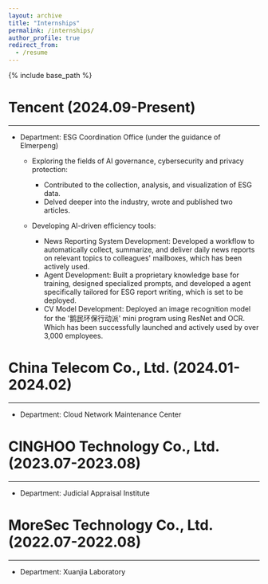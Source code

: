 ```yaml
---
layout: archive
title: "Internships"
permalink: /internships/
author_profile: true
redirect_from:
  - /resume
---
```


{% include base_path %}


Tencent (2024.09-Present)
======
---
* Department: ESG Coordination Office (under the guidance of Elmerpeng)

  * Exploring the fields of AI governance, cybersecurity and privacy protection:
    * Contributed to the collection, analysis, and visualization of ESG data.
    * Delved deeper into the industry, wrote and published two articles.

  * Developing AI-driven efficiency tools:
    * News Reporting System Development: Developed a workflow to automatically collect, summarize, and deliver daily news reports on relevant topics to colleagues' mailboxes, which has been actively used.
    * Agent Development: Built a proprietary knowledge base for training, designed specialized prompts, and developed a agent specifically tailored for ESG report writing, which is set to be deployed.
    * CV Model Development: Deployed an image recognition model for the '鹅民环保行动派' mini program using ResNet and OCR. Which has been successfully launched and actively used by over 3,000 employees.


China Telecom Co., Ltd. (2024.01-2024.02)
======
---
* Department: Cloud Network Maintenance Center


CINGHOO Technology Co., Ltd. (2023.07-2023.08)
======
---
* Department: Judicial Appraisal Institute


MoreSec Technology Co., Ltd. (2022.07-2022.08)
======
---
* Department: Xuanjia Laboratory
